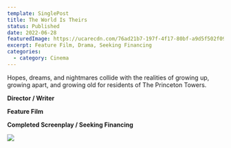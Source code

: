 ```yaml
---
template: SinglePost
title: The World Is Theirs
status: Published
date: 2022-06-28
featuredImage: https://ucarecdn.com/76ad21b7-197f-4f17-80bf-a9d5f502f09c/
excerpt: Feature Film, Drama, Seeking Financing
categories:
  - category: Cinema
---
```

Hopes, dreams, and nightmares collide with the realities of growing up, growing apart, and growing old for
residents of The Princeton Towers.

**Director / Writer**

**Feature Film**

**Completed Screenplay / Seeking Financing**

![](https://ucarecdn.com/0c5d93dc-b5cf-41f9-bfcb-84b7bde88918/)